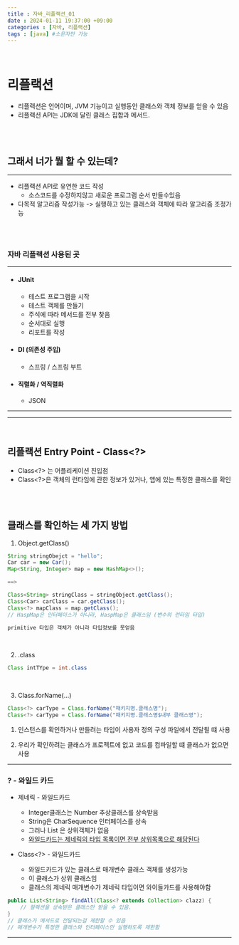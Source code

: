 ```yaml
---
title : 자바_리플랙션_01
date : 2024-01-11 19:37:00 +09:00
categories : [자바, 리플랙션]
tags : [java] #소문자만 가능
---
```



<br>

# 리플랙션

- 리플랙션은 언어이며, JVM 기능이고
실행동안 클래스와 객체 정보를 얻을 수 있음
- 리플랙션 API는 JDK에 달린 클래스 집합과 메서드.

<br><br>

## 그래서 너가 뭘 할 수 있는데?
---
- 리플랙션 API로 유연한 코드 작성
  - 소스코드를 수정하지않고 새로운 프로그램 순서 만들수있음
- 다목적 알고리즘 작성가능 -> 실행하고 있는 클래스와 객체에 따라 알고리즘 조정가능

<br><br>

### 자바 리플랙션 사용된 곳
---
- #### JUnit
  - 테스트 프로그램을 시작
  - 테스트 객체를 만들기
  - 주석에 따라 메서드를 전부 찾음
  - 순서대로 실행
  - 리포트를 작성

- #### DI (의존성 주입)
  - 스프링 / 스프링 부트

- #### 직렬화 / 역직렬화
  - JSON


---
---

<br>

## 리플랙션 Entry Point - Class<?>
- Class<?> 는 어플리케이션 진입점
- Class<?>은 객체의 런타임에 관한 정보가 있거나, 
앱에 있는 특정한 클래스를 확인

<br><br>

## 클래스를 확인하는 세 가지 방법
1. Object.getClass()
```java
String stringObejct = "hello";
Car car = new Car();
Map<String, Integer> map = new HashMap<>();

==>

Class<String> stringClass = stringObject.getClass();
Class<Car> carClass = car.getClass();
Class<?> mapClass = map.getClass();
// HaspMap은 인터페이스가 아니라, HaspMap은 클래스임 (변수의 런타임 타입)

primitive 타입은 객체가 아니라 타입정보를 못얻음
```

<br>

2. .class
```java
Class intTYpe = int.class

```

<br>

3. Class.forName(...)
```java
Class<?> carType = Class.forName("패키지명.클래스명");
Class<?> carType = Class.forName("패키지명.클래스명$내부 클래스명");
```
1. 인스턴스를 확인하거나 만들려는 타입이
사용자 정의 구성 파일에서 전달될 떄 사용

2. 우리가 확인하려는 클래스가 프로젝트에 없고
코드를 컴파일할 떄 클래스가 없으면 사용
---

### ? - 와일드 카드
- 제네릭 - 와일드카드
    - Integer클래스는 Number 추상클래스를 상속받음
    - String은 CharSequence 인터페이스를 상속
    - 그러나 List<String> 은 상위객체가 없음
    - <U> 와일드카드는 제네릭의 타입 목록이면 전부 상위목록으로 해당된다 </U>

- Class<?> - 와일드카드
  - 와일드카드가 있는 클래스로 매개변수 클래스 객체를 생성가능
  - 이 클래스가 상위 클래스임
  - 클래스의 제네릭 매개변수가 제네릭 타입이면 와이들카드를 사용해야함
```java
public List<String> findAll(Class<? extends Collection> clazz) {
    // 컬렉션을 상속받은 클래스만 받을 수 있음.
}
// 클래스가 메서드로 전달되는걸 제한할 수 있음
// 매개변수가 특정한 클래스와 인터페이스만 실행하도록 제한함
```
---




